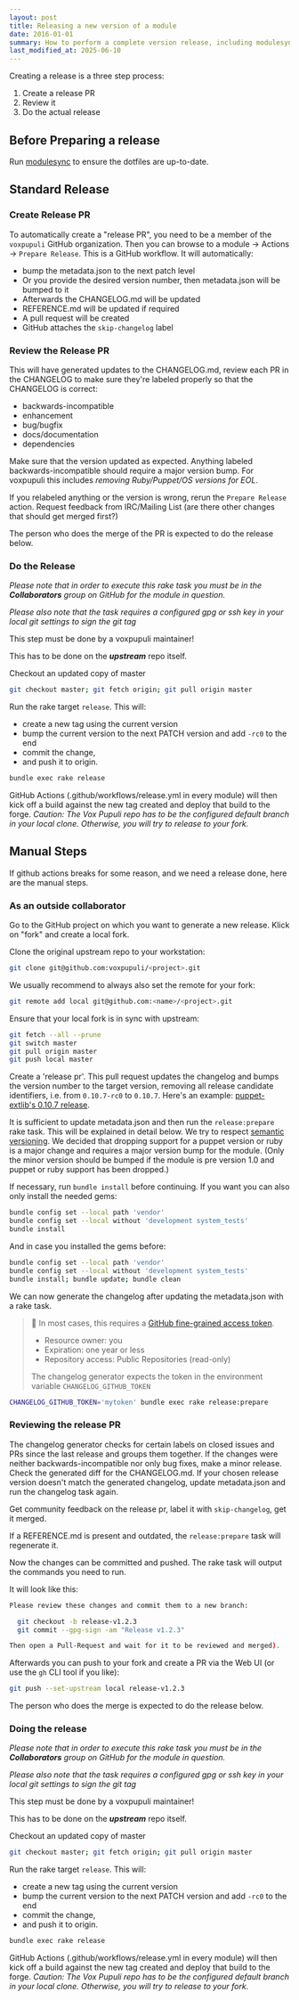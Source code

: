 ```yaml
---
layout: post
title: Releasing a new version of a module
date: 2016-01-01
summary: How to perform a complete version release, including modulesync and publication.
last_modified_at: 2025-06-10
---
```


Creating a release is a three step process:

1. Create a release PR
2. Review it
3. Do the actual release

## Before Preparing a release

Run [modulesync](https://voxpupuli.org/docs/updating-files-managed-with-modulesync/) to ensure the dotfiles are up-to-date.

## Standard Release

### Create Release PR

To automatically create a "release PR", you need to be a member of the `voxpupuli` GitHub organization.
Then you can browse to a module -> Actions -> `Prepare Release`.
This is a GitHub workflow.
It will automatically:

* bump the metadata.json to the next patch level
* Or you provide the desired version number, then metadata.json will be bumped to it
* Afterwards the CHANGELOG.md will be updated
* REFERENCE.md will be updated if required
* A pull request will be created
* GitHub attaches the `skip-changelog` label

### Review the Release PR

This will have generated updates to the CHANGELOG.md, review each PR in the CHANGELOG to make sure they're labeled properly so that the CHANGELOG is correct:

* backwards-incompatible
* enhancement
* bug/bugfix
* docs/documentation
* dependencies

Make sure that the version updated as expected.
Anything labeled backwards-incompatible should require a major version bump.
For voxpupuli this includes _removing Ruby/Puppet/OS versions for EOL_.

If you relabeled anything or the version is wrong, rerun the `Prepare Release` action.
Request feedback from IRC/Mailing List (are there other changes that should get merged first?)

The person who does the merge of the PR is expected to do the release below.

### Do the Release

*Please note that in order to execute this rake task you must be in the __Collaborators__ group on GitHub for the module in question.*

*Please also note that the task requires a configured gpg or ssh key in your local git settings to sign the git tag*

This step must be done by a voxpupuli maintainer!

This has to be done on the __*upstream*__ repo itself.

Checkout an updated copy of master

```bash
git checkout master; git fetch origin; git pull origin master
```

Run the rake target `release`. This will:

* create a new tag using the current version
* bump the current version to the next PATCH version and add `-rc0` to the end
* commit the change,
* and push it to origin.

```bash
bundle exec rake release
```

GitHub Actions (.github/workflows/release.yml in every module) will then kick off a build against the new tag created and deploy that build to the forge.
*Caution: The Vox Pupuli repo has to be the configured default branch in your local clone. Otherwise, you will try to release to your fork.*

## Manual Steps

If github actions breaks for some reason, and we need a release done, here are the manual steps.

### As an outside collaborator

Go to the GitHub project on which you want to generate a new release.
Klick on "fork" and create a local fork.

Clone the original upstream repo to your workstation:

```bash
git clone git@github.com:voxpupuli/<project>.git
```

We usually recommend to always also set the remote for your fork:

```bash
git remote add local git@github.com:<name>/<project>.git
```

Ensure that your local fork is in sync with upstream:

```bash
git fetch --all --prune
git switch master
git pull origin master
git push local master
```

Create a 'release pr'. This pull request updates the changelog and bumps the
version number to the target version, removing all release candidate
identifiers, i.e. from `0.10.7-rc0` to `0.10.7`. Here's an example:
[puppet-extlib's 0.10.7 release](https://github.com/voxpupuli/puppet-extlib/pull/43).

It is sufficient to update metadata.json and then run the `release:prepare` rake task.
This will be explained in detail below.
We try to respect [semantic versioning](http://semver.org/).
We decided that dropping support for a puppet version or ruby is a major change and requires a major version bump for the module.
(Only the minor version should be bumped if the module is pre version 1.0 and puppet or ruby support has been dropped.)

If necessary, run `bundle install` before continuing. If you want you can also only install the needed gems:

```bash
bundle config set --local path 'vendor'
bundle config set --local without 'development system_tests'
bundle install
```

And in case you installed the gems before:

```bash
bundle config set --local path 'vendor'
bundle config set --local without 'development system_tests'
bundle install; bundle update; bundle clean
```

We can now generate the changelog after updating the metadata.json with a rake task.

> 🔔 In most cases, this requires a [GitHub fine-grained access token](https://github.com/settings/tokens?type=beta).
> * Resource owner: you
> * Expiration: one year or less
> * Repository access: Public Repositories (read-only)
>
> The changelog generator expects the token in the environment variable `CHANGELOG_GITHUB_TOKEN`

```bash
CHANGELOG_GITHUB_TOKEN='mytoken' bundle exec rake release:prepare
```

### Reviewing the release PR

The changelog generator checks for certain labels on closed issues and PRs since the last release and groups them together.
If the changes were neither backwards-incompatible nor only bug fixes, make a minor release.
Check the generated diff for the CHANGELOG.md.
If your chosen release version doesn't match the generated changelog, update metadata.json and run the changelog task again.

Get community feedback on the release pr, label it with `skip-changelog`, get it merged.

If a REFERENCE.md is present and outdated, the `release:prepare` task will regenerate it.

Now the changes can be committed and pushed.
The rake task will output the commands you need to run.

It will look like this:

```bash
Please review these changes and commit them to a new branch:

  git checkout -b release-v1.2.3
  git commit --gpg-sign -am "Release v1.2.3"

Then open a Pull-Request and wait for it to be reviewed and merged).
```

Afterwards you can push to your fork and create a PR via the Web UI (or use the `gh` CLI tool if you like):

```bash
git push --set-upstream local release-v1.2.3
```

The person who does the merge is expected to do the release below.

### Doing the release

*Please note that in order to execute this rake task you must be in the __Collaborators__ group on GitHub for the module in question.*

*Please also note that the task requires a configured gpg or ssh key in your local git settings to sign the git tag*

This step must be done by a voxpupuli maintainer!

This has to be done on the __*upstream*__ repo itself.

Checkout an updated copy of master

```bash
git checkout master; git fetch origin; git pull origin master
```

Run the rake target `release`. This will:

* create a new tag using the current version
* bump the current version to the next PATCH version and add `-rc0` to the end
* commit the change,
* and push it to origin.

```bash
bundle exec rake release
```

GitHub Actions (.github/workflows/release.yml in every module) will then kick off a build against the new tag created and deploy that build to the forge.
*Caution: The Vox Pupuli repo has to be the configured default branch in your local clone. Otherwise, you will try to release to your fork.*
